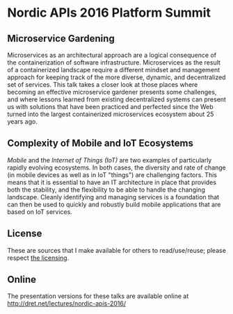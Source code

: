 # Nordic APIs 2016 Platform Summit

## Microservice Gardening

Microservices as an architectural approach are a logical consequence of the containerization of software infrastructure. Microservices as the result of a containerized landscape require a different mindset and management approach for keeping track of the more diverse, dynamic, and decentralized set of services. This talk takes a closer look at those places where becoming an effective microservice gardener presents some challenges, and where lessons learned from existing decentralized systems can present us with solutions that have been practiced and perfected since the Web turned into the largest containerized microservices ecosystem about 25 years ago.


## Complexity of Mobile and IoT Ecosystems

*Mobile* and the *Internet of Things (IoT)* are two examples of particularly rapidly evolving ecosystems. In both cases, the diversity and rate of change (in mobile devices as well as in IoT "things") are challenging factors. This means that it is essential to have an IT architecture in place that provides both the stability, and the flexibility to be able to handle the changing landscape. Cleanly identifying and managing services is a foundation that can then be used to quickly and robustly build mobile applications that are based on IoT services.


## License

These are sources that I make available for others to read/use/reuse; please respect [the licensing](../LICENSE).


## Online

The presentation versions for these talks are available online at http://dret.net/lectures/nordic-apis-2016/
